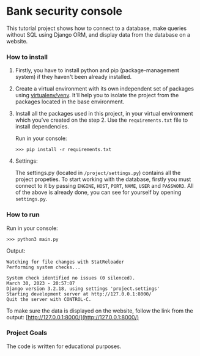 # Bank security console

This tutorial project shows how to connect to a database, make queries without SQL using Django ORM, and display data from the database on a website.

### How to install

1. Firstly, you have to install python and pip (package-management system) if they haven't been already installed.

2. Create a virtual environment with its own independent set of packages using [virtualenv/venv](https://docs.python.org/3/library/venv.html). It'll help you to isolate the project from the packages located in the base environment.

3. Install all the packages used in this project, in your virtual environment which you've created on the step 2. Use the `requirements.txt` file to install dependencies.
   
   Run in your console:
    ```console
    >>> pip install -r requirements.txt
    ```
4. Settings:

   The settings.py (located in `/project/settings.py`) contains all the project propeties. To start working with the database, firstly you must connect to it by passing `ENGINE`, `HOST`, `PORT`, `NAME`, `USER` and `PASSWORD`. All of the above is already done, you can see for yourself by opening `settings.py`.


### How to run

Run in your console:

```Console
>>> python3 main.py
```

Output:
    
```Console
Watching for file changes with StatReloader
Performing system checks...

System check identified no issues (0 silenced).
March 30, 2023 - 20:57:07
Django version 3.2.18, using settings 'project.settings'
Starting development server at http://127.0.0.1:8000/
Quit the server with CONTROL-C.
```

To make sure the data is displayed on the website, follow the link from the output: [http://127.0.0.1:8000/](http://127.0.0.1:8000/)

### Project Goals
The code is written for educational purposes.
